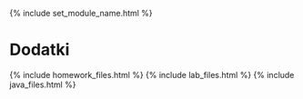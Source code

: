 {% include set_module_name.html %}

# Dodatki
{% include homework_files.html %}
{% include lab_files.html %}
{% include java_files.html %}